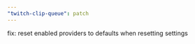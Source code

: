 ```yaml
---
"twitch-clip-queue": patch
---
```


fix: reset enabled providers to defaults when resetting settings

